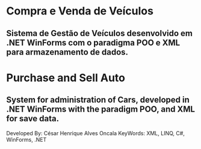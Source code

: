 # Compra e Venda de Veículos
## Sistema de Gestão de Veículos desenvolvido em .NET WinForms com o paradigma POO e XML para armazenamento de dados.

# Purchase and Sell Auto
## System for administration of Cars, developed in .NET WinForms with the paradigm POO, and XML for save data.























Developed By: César Henrique Alves Oncala
KeyWords: XML, LINQ, C#, WinForms, .NET
